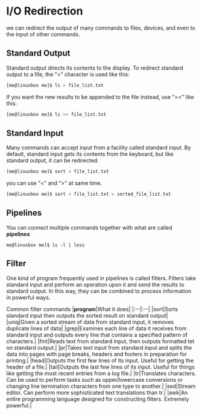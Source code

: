 # I/O Redirection
we can redirect the output of many commands to files, devices, and even to the input of other commands.

## Standard Output
Standard output directs its contents to the display. To redirect standard output to a file, the ">" character is used like this:
```bash
[me@linuxbox me]$ ls > file_list.txt
```
If you want the new results to be appended to the file instead, use ">>" like this:
```bash
[me@linuxbox me]$ ls >> file_list.txt
```

## Standard Input
Many commands can accept input from a facility called standard input. By default, standard input gets its contents from the keyboard, but like standard output, it can be redirected.
```bash
[me@linuxbox me]$ sort < file_list.txt
```

you can use "<" and ">" at same time.
```bash
[me@linuxbox me]$ sort < file_list.txt > sorted_file_list.txt
```

## Pipelines
You can connect multiple commands together with what are called **pipelines**
```
me@linuxbox me]$ ls -l | less
```

## Filter
One kind of program frequently used in pipelines is called filters. Filters take standard input and perform an operation upon it and send the results to standard output. In this way, they can be combined to process information in powerful ways. 

Common filter commands
|**program**|What it does|
|:--|:--|
|sort|Sorts standard input then outputs the sorted result on standard output|
|uniq|Given a sorted stream of data from standard input, it removes duplicate lines of data|
|grep|Examines each line of data it receives from standard input and outputs every line that contains a specified pattern of characters.|
|fmt|Reads text from standard input, then outputs formatted tet on standard output.|
|pr|Takes text input from standard input and splits the data into pages with page breaks, headers and footers in preparation for printing.|
|head|Outputs the first few lines of its input. Useful for getting the header of a file.|
|tail|Outputs the last few lines of its input. Useful for things like getting the most recent entries from a log file.|
|tr|Translates characters. Can be used to perform tasks such as upper/lowercase conversions or changing line termination characters from one type to another.|
|sed|Stream editor. Can perform more sophisticated text translations than tr.|
|awk|An entire programming language designed for constructing filters. Extremely powerful.|


<!--stackedit_data:
eyJoaXN0b3J5IjpbMTYwOTMwNDY3OV19
-->